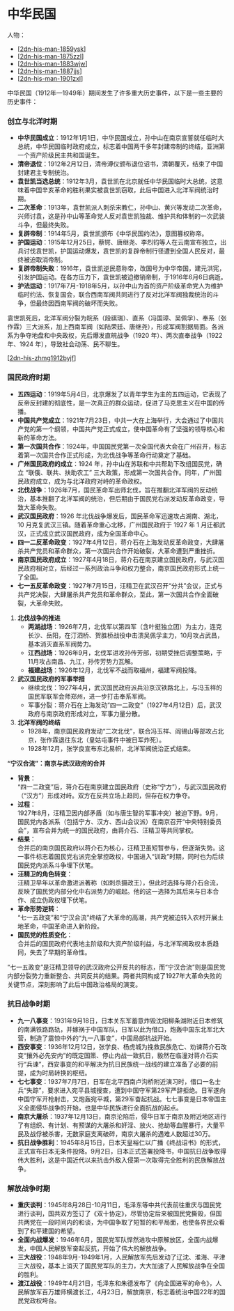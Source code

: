 # 中华民国

人物：
- [[2dn-his-man-1859ysk]]
- [[2dn-his-man-1875zzl]]
- [[2dn-his-man-1883wjw]]
- [[2dn-his-man-1887jjs]]
- [[2dn-his-man-1901zxl]]

中华民国（1912年—1949年）期间发生了许多重大历史事件，以下是一些主要的历史事件：

### 创立与北洋时期
- **中华民国成立**：1912年1月1日，中华民国成立，孙中山在南京宣誓就任临时大总统，中华民国临时政府成立，标志着中国两千多年封建帝制的终结，亚洲第一个资产阶级民主共和国诞生。
- **清帝退位**：1912年2月12日，清帝溥仪颁布退位诏书，清朝覆灭，结束了中国封建君主专制统治。
- **袁世凯当选总统**：1912年3月，袁世凯在北京就任中华民国临时大总统，这意味着中国辛亥革命的胜利果实被袁世凯窃取，此后中国进入北洋军阀统治时期。
- **二次革命**：1913年，袁世凯派人刺杀宋教仁，孙中山、黄兴等发动二次革命，兴师讨袁，这是孙中山等革命党人反对袁世凯独裁、维护共和体制的一次武装斗争，但最终失败。
- **复辟帝制**：1914年5月，袁世凯颁布《中华民国约法》，意图篡权称帝。
- **护国运动**：1915年12月25日，蔡锷、唐继尧、李烈钧等人在云南宣布独立，出兵讨伐袁世凯，护国运动爆发，袁世凯的复辟帝制行径遭到全国人民反对，最终被迫取消帝制。
- **复辟帝制失败**：1916年，袁世凯逆民意称帝，改国号为中华帝国，建元洪宪，引发护国运动。在各方压力下，袁世凯被迫撤销帝制，于1916年6月6日病逝。
- **护法运动**：1917年7月-1918年5月，以孙中山为首的资产阶级革命党人为维护临时约法、恢复国会，联合西南军阀共同进行了反对北洋军阀独裁统治的斗争，但最终因西南军阀的破坏而失败。

袁世凯死后，北洋军阀分裂为皖系（段祺瑞）、直系（冯国璋、吴佩孚）、奉系（张作霖）三大派系，加上西南军阀（如陆荣廷、唐继尧），形成军阀割据局面。各派系为争夺地盘和中央政权，先后爆发直皖战争（1920 年）、两次直奉战争（1922 年、1924 年），导致社会动荡、民不聊生。

[[2dn-his-zhmg1912byjf]]

### 国民政府时期
- **五四运动**：1919年5月4日，北京爆发了以青年学生为主的五四运动，它表现了反帝反封建的彻底性，是一次真正的群众运动，促进了马克思主义在中国的传播。
- **中国共产党成立**：1921年7月23日，中共一大在上海举行，大会通过了中国共产党的第一个纲领，中国共产党正式成立，使中国革命有了坚强的领导核心和新的革命方法。
- **第一次国共合作**：1924年，中国国民党第一次全国代表大会在广州召开，标志着第一次国共合作正式形成，为北伐战争等革命行动奠定了基础。
- **广州国民政府的成立**：1924 年，孙中山在苏联和中共帮助下改组国民党，确立 “联俄、联共、扶助农工” 三大政策，形成第一次国共合作。同年，广州国民政府成立，成为与北洋政府对峙的革命政权。
- **北伐战争**：1926年7月，国民革命军出师北伐，旨在推翻北洋军阀的反动统治，基本推翻了北洋军阀的统治，但后期由于国民党右派发动反革命政变，导致大革命失败。
- **武汉国民政府**：1926 年北伐战争爆发后，国民革命军迅速攻占湖南、湖北，10 月克复武汉三镇。随着革命重心北移，广州国民政府于 1927 年 1 月迁都武汉，正式成立武汉国民政府，成为全国革命中心。
- **四一二反革命政变**：1927年4月12日，蒋介石在上海发动反革命政变，大肆屠杀共产党员和革命群众，第一次国共合作开始破裂，大革命遭到严重挫折。
- **南京国民政府成立**：1927年4月18日，蒋介石在南京建立国民政府，与武汉国民政府相对立，后经过一系列政治斗争和权力整合，南京国民政府形式上统一了全国。
- **七一五反革命政变**：1927年7月15日，汪精卫在武汉召开“分共”会议，正式与共产党决裂，大肆屠杀共产党员和革命群众，至此，第一次国共合作全面破裂，大革命失败。


1. **北伐战争的推进**  
   - **两湖战场**：1926年7月，北伐军以第四军（含叶挺独立团）为主力，连克长沙、岳阳，在汀泗桥、贺胜桥战役中击溃吴佩孚主力，10月攻占武昌，基本消灭直系军阀势力。  
   - **江西战场**：1926年9月，北伐军进攻孙传芳部，初期受挫后调整策略，于11月攻占南昌、九江，孙传芳势力瓦解。  
   - **福建战场**：1926年12月，北伐军不战而取福州，福建军阀投降。
2. **武汉国民政府的军事举措**  
   - 继续北伐：1927年4月，武汉国民政府派兵沿京汉铁路北上，与冯玉祥的国民军联军会师郑州，进一步打击奉系军阀。  
   - 军事分裂：蒋介石在上海发动“四一二政变”（1927年4月12日）后，武汉政府与南京政府形成对立，军事力量分散。
3. **北洋军阀的终结**  
   - 1928年，南京国民政府发动“二次北伐”，联合冯玉祥、阎锡山等部攻占北京，张作霖退往东北（皇姑屯事件中被日军炸死）。
   - 1928年12月，张学良宣布东北易帜，北洋军阀统治正式结束。


**“宁汉合流”：南京与武汉政府的合并**

- **背景**：  
  “四一二政变”后，蒋介石在南京建立国民政府（史称“宁方”），与武汉国民政府（“汉方”）形成对峙。双方在反共立场上趋同，但存在权力争夺。
- **过程**：  
  1927年8月，汪精卫因内部矛盾（如与唐生智的军事冲突）被迫下野。9月，国民党内各派系（包括宁方、汉方、西山会议派）在南京召开“中央特别委员会”，宣布合并为统一的国民政府，由蒋介石、汪精卫等共同掌权。
- **结果**：  
  合并后的南京国民政府以蒋介石为核心，汪精卫虽短暂参与，但逐渐失势。这一事件标志着国民党右派完全掌控政权，中国进入“训政”时期，同时也为后续国民党内派系斗争埋下伏笔。
- **汪精卫的角色转变**：  
  汪精卫早年以革命激进派著称（如刺杀摄政王），但此时选择与蒋介石合流，反映了国民党内部分化中右派势力的崛起。他的这一选择为其后来与日本合作、成立伪政权埋下伏笔。
- **革命形势逆转**：  
  “七一五政变”和“宁汉合流”终结了大革命的高潮，共产党被迫转入农村开展土地革命，中国革命进入新阶段。
- **国民党的性质变化**：  
  合并后的国民政府代表地主阶级和大资产阶级利益，与北洋军阀政权本质趋同，失去了早期的革命性。

“七一五政变”是汪精卫领导的武汉政府公开反共的标志，而“宁汉合流”则是国民党内部分裂势力重新整合、共同反共的结果。两者共同构成了1927年大革命失败的关键节点，深刻影响了此后中国政治格局的演变。


### 抗日战争时期
- **九一八事变**：1931年9月18日，日本关东军蓄意炸毁沈阳柳条湖附近日本修筑的南满铁路路轨，并嫁祸于中国军队，日军以此为借口，炮轰中国东北军北大营，制造了震惊中外的“九一八事变”，中国局部抗战开始。
- **西安事变**：1936年12月12日，张学良、杨虎城为挽救民族危亡、劝谏蒋介石改变“攘外必先安内”的既定国策、停止内战一致抗日，毅然在临潼对蒋介石实行“兵谏”，西安事变的和平解决为抗日民族统一战线的建立准备了必要的前提，成为时局转换的枢纽。
- **七七事变**：1937年7月7日，日军在北平西南卢沟桥附近演习时，借口一名士兵“失踪”，要求进入宛平县城搜查，遭到中国守军第29军严辞拒绝。日军遂向中国守军开枪射击，又炮轰宛平城，第29军奋起抗战。七七事变是日本帝国主义全面侵华战争的开始，也是中华民族进行全面抗战的起点。
- **南京大屠杀**：1937年12月13日，南京沦陷后，侵华日军于南京及附近地区进行了有组织、有计划、有预谋的大屠杀和奸淫、放火、抢劫等血腥暴行，大量平民及战俘被杀害，无数家庭支离破碎，南京大屠杀的遇难人数超过30万。
- **抗日战争胜利**：1945年8月15日，日本天皇裕仁以广播《终战诏书》的形式，正式宣布日本无条件投降。9月2日，日本正式签署投降书，中国抗日战争取得伟大胜利，这是中国近代以来抗击外敌入侵第一次取得完全胜利的民族解放战争。

### 解放战争时期
- **重庆谈判**：1945年8月28日-10月11日，毛泽东等中共代表前往重庆与国民党进行谈判，国共双方签订了《双十协定》，尽管协定后来被国民党撕毁，但国共两党在一段时间内的和谈，为中国争取了短暂的和平局面，也使各界民众看到了和平建国的希望。
- **全面内战爆发**：1946年6月，国民党军队悍然进攻中原解放区，全面内战爆发，中国人民解放军奋起反抗，开始了伟大的解放战争。
- **三大战役**：1948年9月-1949年1月，人民解放军先后发动了辽沈、淮海、平津三大战役，基本上消灭了国民党军队的主力，大大加速了人民解放战争在全国的胜利。
- **渡江战役**：1949年4月21日，毛泽东和朱德发布了《向全国进军的命令》，人民解放军百万雄师横渡长江，4月23日，解放南京，标志着统治中国22年的国民党政权垮台。


[//begin]: # "Autogenerated link references for markdown compatibility"
[2dn-his-man-1859ysk]: 2dn-his-man-1859ysk.md "袁世凯 1859-1916"
[2dn-his-man-1875zzl]: 2dn-his-man-1875zzl.md "张作霖 1875-1928"
[2dn-his-man-1883wjw]: 2dn-his-man-1883wjw.md "汪精卫 1883-1944"
[2dn-his-man-1887jjs]: 2dn-his-man-1887jjs.md "蒋介石 1887-1975"
[2dn-his-man-1901zxl]: 2dn-his-man-1901zxl.md "张学良 1901-2001"
[2dn-his-zhmg1912byjf]: 2dn-his-zhmg1912byjf.md "北洋军阀"
[//end]: # "Autogenerated link references"